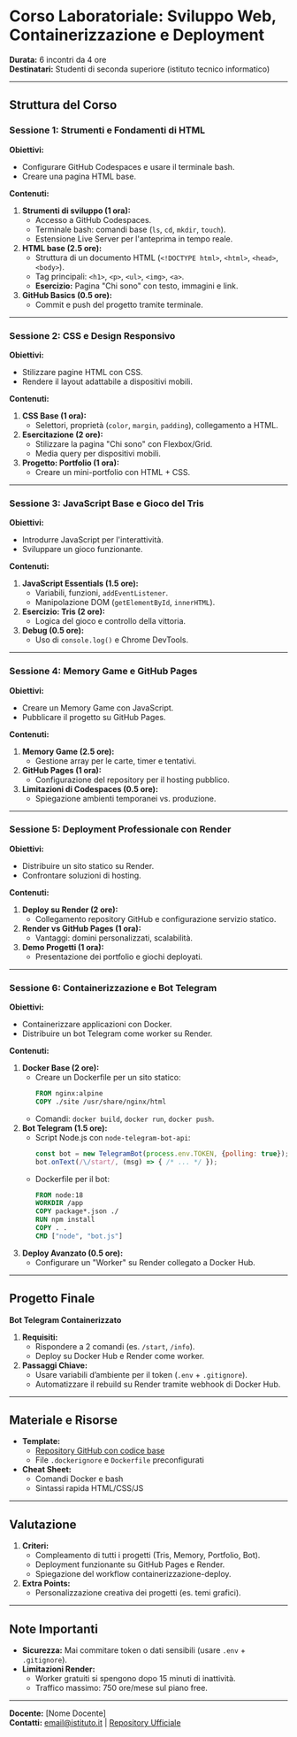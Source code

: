 # Corso Laboratoriale: Sviluppo Web, Containerizzazione e Deployment  
**Durata:** 6 incontri da 4 ore  
**Destinatari:** Studenti di seconda superiore (istituto tecnico informatico)  

---

## Struttura del Corso

### **Sessione 1: Strumenti e Fondamenti di HTML**  
**Obiettivi:**  
- Configurare GitHub Codespaces e usare il terminale bash.  
- Creare una pagina HTML base.  

**Contenuti:**  
1. **Strumenti di sviluppo (1 ora):**  
   - Accesso a GitHub Codespaces.  
   - Terminale bash: comandi base (`ls`, `cd`, `mkdir`, `touch`).  
   - Estensione Live Server per l'anteprima in tempo reale.  
2. **HTML base (2.5 ore):**  
   - Struttura di un documento HTML (`<!DOCTYPE html>`, `<html>`, `<head>`, `<body>`).  
   - Tag principali: `<h1>`, `<p>`, `<ul>`, `<img>`, `<a>`.  
   - **Esercizio:** Pagina "Chi sono" con testo, immagini e link.  
3. **GitHub Basics (0.5 ore):**  
   - Commit e push del progetto tramite terminale.

---

### **Sessione 2: CSS e Design Responsivo**  
**Obiettivi:**  
- Stilizzare pagine HTML con CSS.  
- Rendere il layout adattabile a dispositivi mobili.  

**Contenuti:**  
1. **CSS Base (1 ora):**  
   - Selettori, proprietà (`color`, `margin`, `padding`), collegamento a HTML.  
2. **Esercitazione (2 ore):**  
   - Stilizzare la pagina "Chi sono" con Flexbox/Grid.  
   - Media query per dispositivi mobili.  
3. **Progetto: Portfolio (1 ora):**  
   - Creare un mini-portfolio con HTML + CSS.

---

### **Sessione 3: JavaScript Base e Gioco del Tris**  
**Obiettivi:**  
- Introdurre JavaScript per l'interattività.  
- Sviluppare un gioco funzionante.  

**Contenuti:**  
1. **JavaScript Essentials (1.5 ore):**  
   - Variabili, funzioni, `addEventListener`.  
   - Manipolazione DOM (`getElementById`, `innerHTML`).  
2. **Esercizio: Tris (2 ore):**  
   - Logica del gioco e controllo della vittoria.  
3. **Debug (0.5 ore):**  
   - Uso di `console.log()` e Chrome DevTools.

---

### **Sessione 4: Memory Game e GitHub Pages**  
**Obiettivi:**  
- Creare un Memory Game con JavaScript.  
- Pubblicare il progetto su GitHub Pages.  

**Contenuti:**  
1. **Memory Game (2.5 ore):**  
   - Gestione array per le carte, timer e tentativi.  
2. **GitHub Pages (1 ora):**  
   - Configurazione del repository per il hosting pubblico.  
3. **Limitazioni di Codespaces (0.5 ore):**  
   - Spiegazione ambienti temporanei vs. produzione.

---

### **Sessione 5: Deployment Professionale con Render**  
**Obiettivi:**  
- Distribuire un sito statico su Render.  
- Confrontare soluzioni di hosting.  

**Contenuti:**  
1. **Deploy su Render (2 ore):**  
   - Collegamento repository GitHub e configurazione servizio statico.  
2. **Render vs GitHub Pages (1 ora):**  
   - Vantaggi: domini personalizzati, scalabilità.  
3. **Demo Progetti (1 ora):**  
   - Presentazione dei portfolio e giochi deployati.

---

### **Sessione 6: Containerizzazione e Bot Telegram**  
**Obiettivi:**  
- Containerizzare applicazioni con Docker.  
- Distribuire un bot Telegram come worker su Render.  

**Contenuti:**  
1. **Docker Base (2 ore):**  
   - Creare un Dockerfile per un sito statico:  
     ```dockerfile
     FROM nginx:alpine  
     COPY ./site /usr/share/nginx/html  
     ```  
   - Comandi: `docker build`, `docker run`, `docker push`.  
2. **Bot Telegram (1.5 ore):**  
   - Script Node.js con `node-telegram-bot-api`:  
     ```javascript
     const bot = new TelegramBot(process.env.TOKEN, {polling: true});
     bot.onText(/\/start/, (msg) => { /* ... */ });
     ```  
   - Dockerfile per il bot:  
     ```dockerfile
     FROM node:18
     WORKDIR /app
     COPY package*.json ./
     RUN npm install
     COPY . .
     CMD ["node", "bot.js"]
     ```  
3. **Deploy Avanzato (0.5 ore):**  
   - Configurare un "Worker" su Render collegato a Docker Hub.

---

## Progetto Finale  
**Bot Telegram Containerizzato**  
1. **Requisiti:**  
   - Rispondere a 2 comandi (es. `/start`, `/info`).  
   - Deploy su Docker Hub e Render come worker.  
2. **Passaggi Chiave:**  
   - Usare variabili d’ambiente per il token (`.env` + `.gitignore`).  
   - Automatizzare il rebuild su Render tramite webhook di Docker Hub.

---

## Materiale e Risorse  
- **Template:**  
  - [Repository GitHub con codice base](https://github.com/example-template)  
  - File `.dockerignore` e `Dockerfile` preconfigurati  
- **Cheat Sheet:**  
  - Comandi Docker e bash  
  - Sintassi rapida HTML/CSS/JS  

---

## Valutazione  
1. **Criteri:**  
   - Compleamento di tutti i progetti (Tris, Memory, Portfolio, Bot).  
   - Deployment funzionante su GitHub Pages e Render.  
   - Spiegazione del workflow containerizzazione-deploy.  
2. **Extra Points:**  
   - Personalizzazione creativa dei progetti (es. temi grafici).  

---

## Note Importanti  
- **Sicurezza:** Mai commitare token o dati sensibili (usare `.env` + `.gitignore`).  
- **Limitazioni Render:**  
  - Worker gratuiti si spengono dopo 15 minuti di inattività.  
  - Traffico massimo: 750 ore/mese sul piano free.  

---

**Docente:** [Nome Docente]  
**Contatti:** [email@istituto.it](mailto:email@istituto.it) | [Repository Ufficiale](https://github.com/example-course)  

